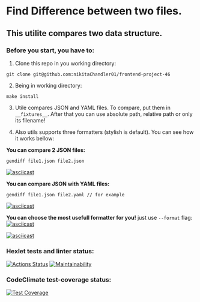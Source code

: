 # Find Difference between two files.
## **This** utilite compares two data structure.
### Before you start, you have to:
  1. Clone this repo in you working directory:
   ```
   git clone git@github.com:nikitaChandler01/frontend-project-46
   ```
  2. Being in working directory:
   ```
   make install
   ```
  3. Utile compares JSON and YAML files. To compare, put them in ``__fixtures__``. After that you can use absolute path, relative path or only its filename! 
   
  4. Also utils supports three formatters (stylish is default). You can see how it works bellow:

__You can compare 2 JSON files:__
   ```
   gendiff file1.json file2.json
   ```

  [![asciicast](https://asciinema.org/a/595372.svg)](https://asciinema.org/a/595372)

__You can compare JSON with YAML files:__
 ```
 gendiff file1.json file2.yaml // for example
 ```
  [![asciicast](https://asciinema.org/a/WwA4xcAfsDnu3iDwtJRmg63tu.svg)](https://asciinema.org/a/WwA4xcAfsDnu3iDwtJRmg63tu)

__You can choose the most usefull formatter for you!__
 just use ```--format``` flag: 
  [![asciicast](https://asciinema.org/a/595353.svg)](https://asciinema.org/a/595353)

  [![asciicast](https://asciinema.org/a/595370.svg)](https://asciinema.org/a/595370)

### Hexlet tests and linter status:
[![Actions Status](https://github.com/nikitaChandler01/frontend-project-46/workflows/hexlet-check/badge.svg)](https://github.com/nikitaChandler01/frontend-project-46/actions)
[![Maintainability](https://api.codeclimate.com/v1/badges/090881c618bd586b55a5/maintainability)](https://codeclimate.com/github/nikitaChandler01/frontend-project-46/maintainability)

### CodeClimate test-coverage status:  
[![Test Coverage](https://api.codeclimate.com/v1/badges/090881c618bd586b55a5/test_coverage)](https://codeclimate.com/github/nikitaChandler01/frontend-project-46/test_coverage)
